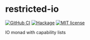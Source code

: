 # restricted-io

[![GitHub CI](https://github.com/gusbicalho/restricted-io/workflows/CI/badge.svg)](https://github.com/gusbicalho/restricted-io/actions)
[![Hackage](https://img.shields.io/hackage/v/restricted-io.svg?logo=haskell)](https://hackage.haskell.org/package/restricted-io)
[![MIT license](https://img.shields.io/badge/license-MIT-blue.svg)](LICENSE)

IO monad with capability lists
